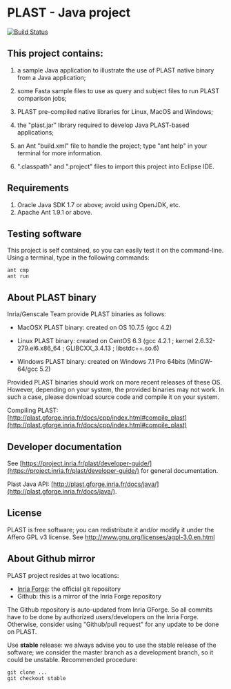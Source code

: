 PLAST - Java project
====================

[![Build Status](https://travis-ci.org/PLAST-software/plast-java-app.svg?branch=master)](https://travis-ci.org/PLAST-software/plast-java-app)

This project contains:
----------------------

1. a sample Java application to illustrate the use of PLAST native binary from a Java
   application;
   
2. some Fasta sample files to use as query and subject files to run PLAST comparison jobs; 

3. PLAST pre-compiled native libraries for Linux, MacOS and Windows;

4. the "plast.jar" library required to develop Java PLAST-based applications;

5. an Ant "build.xml" file to handle the project; type "ant help" in your terminal for more information.

6. ".classpath" and ".project" files to import this project into Eclipse IDE. 


Requirements
------------

1. Oracle Java SDK 1.7 or above; avoid using OpenJDK, etc.
2. Apache Ant 1.9.1 or above.


Testing software
----------------

This project is self contained, so you can easily test it on the command-line. Using a terminal, type in the following commands:

    ant cmp
    ant run


About PLAST binary
------------------

Inria/Genscale Team provide PLAST binaries as follows:

+ MacOSX PLAST binary: created on OS 10.7.5 (gcc 4.2) 

+ Linux PLAST binary: created on CentOS 6.3 (gcc 4.2.1 ; kernel 2.6.32-279.el6.x86_64 ; GLIBCXX_3.4.13 ; libstdc++.so.6)  
+ Windows PLAST binary: created on Windows 7.1 Pro 64bits (MinGW-64/gcc 5.2)

Provided PLAST binaries should work on more recent releases of these OS. However, depending on your system, the provided binaries may not work. In such a case, please download source code and compile it on your system. 

Compiling PLAST: [http://plast.gforge.inria.fr/docs/cpp/index.html#compile_plast](http://plast.gforge.inria.fr/docs/cpp/index.html#compile_plast)


Developer documentation
-----------------------

See [https://project.inria.fr/plast/developer-guide/](https://project.inria.fr/plast/developer-guide/) for general documentation.

Plast Java API: [http://plast.gforge.inria.fr/docs/java/](http://plast.gforge.inria.fr/docs/java/).

License
-------

PLAST is free software; you can redistribute it and/or modify it under the Affero GPL v3 
license. See http://www.gnu.org/licenses/agpl-3.0.en.html

About Github mirror
-------------------

PLAST project resides at two locations:

* [Inria Forge](https://gforge.inria.fr/): the official git repository
* Github: this is a mirror of the Inria Forge repository

The Github repository is auto-updated from Inria GForge. So all commits have to be done by authorized users/developers on the Inria Forge. Otherwise, consider using "Github/pull request" for any update to be done on PLAST.

Use **stable** release: we always advise you to use the stable release of the software; we consider the master branch as a development branch, so it could be unstable. Recommended procedure:

    git clone ...
    git checkout stable

